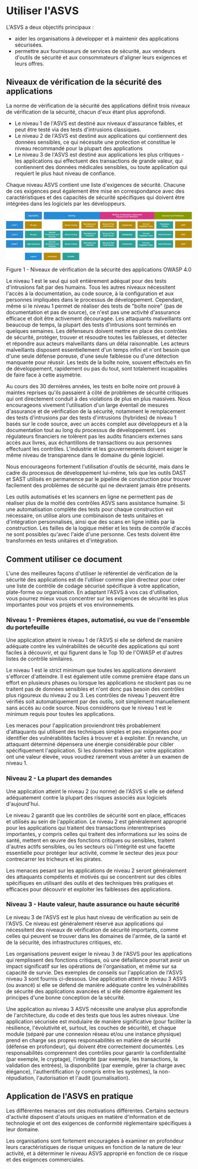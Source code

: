 # Utiliser l'ASVS

L'ASVS a deux objectifs principaux :

* aider les organisations à développer et à maintenir des applications sécurisées.
* permettre aux fournisseurs de services de sécurité, aux vendeurs d'outils de sécurité et aux consommateurs d'aligner leurs exigences et leurs offres.

## Niveaux de vérification de la sécurité des applications

La norme de vérification de la sécurité des applications définit trois niveaux de vérification de la sécurité, chacun d'eux étant plus approfondi.

* Le niveau 1 de l'ASVS est destiné aux niveaux d'assurance faibles, et peut être testé via des tests d'intrusions classiques.
* Le niveau 2 de l'ASVS est destiné aux applications qui contiennent des données sensibles, ce qui nécessite une protection et constitue le niveau recommandé pour la plupart des applications
* Le niveau 3 de l'ASVS est destiné aux applications les plus critiques - les applications qui effectuent des transactions de grande valeur, qui contiennent des données médicales sensibles, ou toute application qui requiert le plus haut niveau de confiance.

Chaque niveau ASVS contient une liste d'exigences de sécurité. Chacune de ces exigences peut également être mise en correspondance avec des caractéristiques et des capacités de sécurité spécifiques qui doivent être intégrées dans les logiciels par les développeurs.

![Niveaux ASVS](../images/asvs_40_levels.png "ASVS Levels")

Figure 1 - Niveaux de vérification de la sécurité des applications OWASP 4.0

Le niveau 1 est le seul qui soit entièrement adéquat pour des tests d'intrusions fait par des humains. Tous les autres niveaux nécessitent l'accès à la documentation, au code source, à la configuration et aux personnes impliquées dans le processus de développement. Cependant, même si le niveau 1 permet de réaliser des tests de "boîte noire" (pas de documentation et pas de source), ce n'est pas une activité d'assurance efficace et doit être activement découragée. Les attaquants malveillants ont beaucoup de temps, la plupart des tests d'intrusions  sont terminés en quelques semaines. Les défenseurs doivent mettre en place des contrôles de sécurité, protéger, trouver et résoudre toutes les faiblesses, et détecter et répondre aux acteurs malveillants dans un délai raisonnable. Les acteurs malveillants disposent essentiellement d'un temps infini et n'ont besoin que d'une seule défense poreuse, d'une seule faiblesse ou d'une détection manquante pour réussir. Les tests de la boîte noire, souvent effectués en fin de développement, rapidement ou pas du tout, sont totalement incapables de faire face à cette asymétrie.

Au cours des 30 dernières années, les tests en boîte noire ont prouvé à maintes reprises qu'ils passaient à côté de problèmes de sécurité critiques qui ont directement conduit à des violations de plus en plus massives. Nous encourageons vivement l'utilisation d'un large éventail de mesures d'assurance et de vérification de la sécurité, notamment le remplacement des tests d'intrusions par des tests d'intrusions (hybrides) de niveau 1 basés sur le code source, avec un accès complet aux développeurs et à la documentation tout au long du processus de développement. Les régulateurs financiers ne tolèrent pas les audits financiers externes sans accès aux livres, aux échantillons de transactions ou aux personnes effectuant les contrôles. L'industrie et les gouvernements doivent exiger le même niveau de transparence dans le domaine du génie logiciel.

Nous encourageons fortement l'utilisation d'outils de sécurité, mais dans le cadre du processus de développement lui-même, tels que les outils DAST et SAST utilisés en permanence par le pipeline de construction pour trouver facilement des problèmes de sécurité qui ne devraient jamais être présents.

Les outils automatisés et les scanners en ligne ne permettent pas de réaliser plus de la moitié des contrôles ASVS sans assistance humaine. Si une automatisation complète des tests pour chaque construction est nécessaire, on utilise alors une combinaison de tests unitaires et d'intégration personnalisés, ainsi que des scans en ligne initiés par la construction. Les failles de la logique métier et les tests de contrôle d'accès ne sont possibles qu'avec l'aide d'une personne. Ces tests doivent être transformés en tests unitaires et d'intégration.

## Comment utiliser ce document

L'une des meilleures façons d'utiliser le référentiel de vérification de la sécurité des applications est de l'utiliser comme plan directeur pour créer une liste de contrôle de codage sécurisé spécifique à votre application, plate-forme ou organisation. En adaptant l'ASVS à vos cas d'utilisation, vous pourrez mieux vous concentrer sur les exigences de sécurité les plus importantes pour vos projets et vos environnements.

### Niveau 1 - Premières étapes, automatisé, ou vue de l'ensemble du portefeuille

Une application atteint le niveau 1 de l'ASVS si elle se défend de manière adéquate contre les vulnérabilités de sécurité des applications qui sont faciles à découvrir, et qui figurent dans le Top 10 de l'OWASP et d'autres listes de contrôle similaires.

Le niveau 1 est le strict minimum que toutes les applications devraient s'efforcer d'atteindre. Il est également utile comme première étape dans un effort en plusieurs phases ou lorsque les applications ne stockent pas ou ne traitent pas de données sensibles et n'ont donc pas besoin des contrôles plus rigoureux du niveau 2 ou 3. Les contrôles de niveau 1 peuvent être vérifiés soit automatiquement par des outils, soit simplement manuellement sans accès au code source. Nous considérons que le niveau 1 est le minimum requis pour toutes les applications.

Les menaces pour l'application proviendront très probablement d'attaquants qui utilisent des techniques simples et peu exigeantes pour identifier des vulnérabilités faciles à trouver et à exploiter. En revanche, un attaquant déterminé dépensera une énergie considérable pour cibler spécifiquement l'application. Si les données traitées par votre application ont une valeur élevée, vous voudrez rarement vous arrêter à un examen de niveau 1.

### Niveau 2 - La plupart des demandes

Une application atteint le niveau 2 (ou norme) de l'ASVS si elle se défend adéquatement contre la plupart des risques associés aux logiciels d'aujourd'hui.

Le niveau 2 garantit que les contrôles de sécurité sont en place, efficaces et utilisés au sein de l'application. Le niveau 2 est généralement approprié pour les applications qui traitent des transactions interentreprises importantes, y compris celles qui traitent des informations sur les soins de santé, mettent en œuvre des fonctions critiques ou sensibles, traitent d'autres actifs sensibles, ou les secteurs où l'intégrité est une facette essentielle pour protéger leur activité, comme le secteur des jeux pour contrecarrer les tricheurs et les pirates.

Les menaces pesant sur les applications de niveau 2 seront généralement des attaquants compétents et motivés qui se concentrent sur des cibles spécifiques en utilisant des outils et des techniques très pratiques et efficaces pour découvrir et exploiter les faiblesses des applications.

### Niveau 3 - Haute valeur, haute assurance ou haute sécurité

Le niveau 3 de l'ASVS est le plus haut niveau de vérification au sein de l'ASVS. Ce niveau est généralement réservé aux applications qui nécessitent des niveaux de vérification de sécurité importants, comme celles qui peuvent se trouver dans les domaines de l'armée, de la santé et de la sécurité, des infrastructures critiques, etc.

Les organisations peuvent exiger le niveau 3 de l'ASVS pour les applications qui remplissent des fonctions critiques, où une défaillance pourrait avoir un impact significatif sur les opérations de l'organisation, et même sur sa capacité de survie. Des exemples de conseils sur l'application de l'ASVS niveau 3 sont fournis ci-dessous. Une application atteint le niveau 3 ASVS (ou avancé) si elle se défend de manière adéquate contre les vulnérabilités de sécurité des applications avancées et si elle démontre également les principes d'une bonne conception de la sécurité.

Une application au niveau 3 ASVS nécessite une analyse plus approfondie de l'architecture, du code et des tests que tous les autres niveaux. Une application sécurisée est modulaire de manière significative (pour faciliter la résilience, l'évolutivité et, surtout, les couches de sécurité), et chaque module (séparé par une connexion réseau et/ou une instance physique) prend en charge ses propres responsabilités en matière de sécurité (défense en profondeur), qui doivent être correctement documentés. Les responsabilités comprennent des contrôles pour garantir la confidentialité (par exemple, le cryptage), l'intégrité (par exemple, les transactions, la validation des entrées), la disponibilité (par exemple, gérer la charge avec élégance), l'authentification (y compris entre les systèmes), la non-répudiation, l'autorisation et l'audit (journalisation).

## Application de l'ASVS en pratique

Les différentes menaces ont des motivations différentes. Certains secteurs d'activité disposent d'atouts uniques en matière d'information et de technologie et ont des exigences de conformité réglementaire spécifiques à leur domaine.

Les organisations sont fortement encouragées à examiner en profondeur leurs caractéristiques de risque uniques en fonction de la nature de leur activité, et à déterminer le niveau ASVS approprié en fonction de ce risque et des exigences commerciales.
